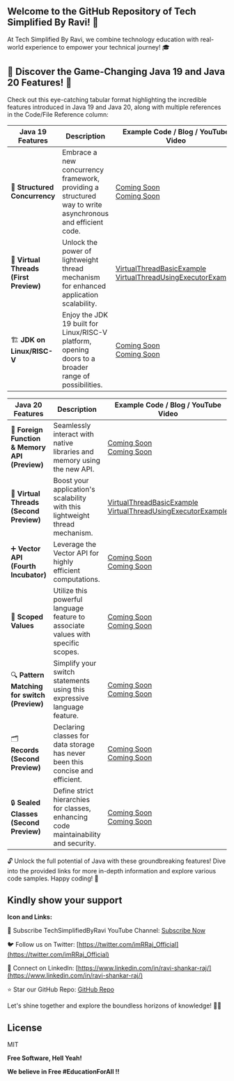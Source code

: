 ## Welcome to the GitHub Repository of Tech Simplified By Ravi! 🚀

At Tech Simplified By Ravi, we combine technology education with real-world experience to empower your technical journey! 🎓

## 🚀 Discover the Game-Changing Java 19 and Java 20 Features! 🚀

Check out this eye-catching tabular format highlighting the incredible features introduced in Java 19 and Java 20, along with multiple references in the Code/File Reference column:

| **Java 19 Features**                       | **Description**                                                                                                          | **Example Code / Blog / YouTube Video**                                                                                  |
| ------------------------------------------ | ------------------------------------------------------------------------------------------------------------------------ | ------------------------------------------------------------------------------------------------------- |
| 🔗 **Structured Concurrency**             | Embrace a new concurrency framework, providing a structured way to write asynchronous and efficient code. | [Coming Soon](https://github.com/raviraj-github/TechSimplified/)                         <br> [Coming Soon](https://github.com/raviraj-github/TechSimplified/)                    |
| 🚀 **Virtual Threads (First Preview)**    | Unlock the power of lightweight thread mechanism for enhanced application scalability.                   | [VirtualThreadBasicExample](https://github.com/raviraj-github/TechSimplified/blob/main/java/java20/virtual-thread/VirtualThreadBasicExample.java)                         <br> [VirtualThreadUsingExecutorExample](https://github.com/raviraj-github/TechSimplified/blob/main/java/java20/virtual-thread/VirtualThreadUsingExecutorExample.java)         |
| 🏗️ **JDK on Linux/RISC-V**                | Enjoy the JDK 19 built for Linux/RISC-V platform, opening doors to a broader range of possibilities.     | [Coming Soon](https://example.com/build-jdk-linux-riscv)                              <br> [Coming Soon](https://example.com/jdk-19-linux-riscv-release-notes)         |


| **Java 20 Features**                       | **Description**                                                                                                          | **Example Code / Blog / YouTube Video**                                                                                   |
| ------------------------------------------ | ------------------------------------------------------------------------------------------------------------------------ | ------------------------------------------------------------------------------------------------------- |
| 🔌 **Foreign Function & Memory API (Preview)** | Seamlessly interact with native libraries and memory using the new API.                                                 | [Coming Soon](https://example.com/foreign-function-api)                                 <br> [Coming Soon](https://github.com/java-samples/foreign-function-api-example)               |
| 🚀 **Virtual Threads (Second Preview)**              | Boost your application's scalability with this lightweight thread mechanism.                                            | [VirtualThreadBasicExample](https://github.com/raviraj-github/TechSimplified/blob/main/java/java20/virtual-thread/VirtualThreadBasicExample.java)                         <br> [VirtualThreadUsingExecutorExample](https://github.com/raviraj-github/TechSimplified/blob/main/java/java20/virtual-thread/VirtualThreadUsingExecutorExample.java)     |
| ➕ **Vector API (Fourth Incubator)**           | Leverage the Vector API for highly efficient computations.                                                              | [Coming Soon](https://example.com/vector-api-docs)                                        <br> [Coming Soon](https://github.com/java-samples/vector-api-examples)               |
| 📜 **Scoped Values**                          | Utilize this powerful language feature to associate values with specific scopes.                                       | [Coming Soon](https://example.com/scoped-values-tutorial)                                   <br> [Coming Soon](https://github.com/java-samples/scoped-values-example)          |
| 🔍 **Pattern Matching for switch (Preview)**  | Simplify your switch statements using this expressive language feature.                                                | [Coming Soon](https://example.com/pattern-matching-guide)                                   <br> [Coming Soon](https://github.com/java-samples/pattern-matching-example)      |
| 🗂️ **Records (Second Preview)**              | Declaring classes for data storage has never been this concise and efficient.                                           | [Coming Soon](https://github.com/java-samples/records-examples)                               <br> [Coming Soon](https://example.com/records-introduction)                             |
| 🔒 **Sealed Classes (Second Preview)**        | Define strict hierarchies for classes, enhancing code maintainability and security.                                    | [Coming Soon](https://example.com/sealed-classes-docs)                                 <br> [Coming Soon](https://github.com/java-samples/sealed-classes-guide)            |

🔓 Unlock the full potential of Java with these groundbreaking features! Dive into the provided links for more in-depth information and explore various code samples. Happy coding! 🎉

## Kindly show your support


**Icon and Links:**

🔆 Subscribe TechSimplifiedByRavi YouTube Channel: [Subscribe Now](https://www.youtube.com/@TechSimplifiedByRavi)

🐦 Follow us on Twitter: [https://twitter.com/imRRaj_Official](https://twitter.com/imRRaj_Official)

💼 Connect on LinkedIn: [https://www.linkedin.com/in/ravi-shankar-raj/](https://www.linkedin.com/in/ravi-shankar-raj/)

⭐ Star our GitHub Repo: [GitHub Repo](https://github.com/raviraj-github/TechSimplified)

Let's shine together and explore the boundless horizons of knowledge! 🌅✨

## License

MIT

**Free Software, Hell Yeah!**

**We believe in Free #EducationForAll !!**
